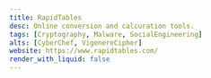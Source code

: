 ```yaml
---
title: RapidTables
desc: Online conversion and calcuration tools.
tags: [Cryptography, Malware, SocialEngineering]
alts: [CyberChef, VigenereCipher]
website: https://www.rapidtables.com/
render_with_liquid: false
---
```

